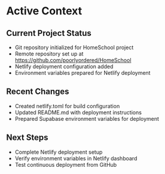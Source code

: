# Active Context

## Current Project Status
- Git repository initialized for HomeSchool project
- Remote repository set up at https://github.com/poorlyordered/HomeSchool
- Netlify deployment configuration added
- Environment variables prepared for Netlify deployment

## Recent Changes
- Created netlify.toml for build configuration
- Updated README.md with deployment instructions
- Prepared Supabase environment variables for deployment

## Next Steps
- Complete Netlify deployment setup
- Verify environment variables in Netlify dashboard
- Test continuous deployment from GitHub
